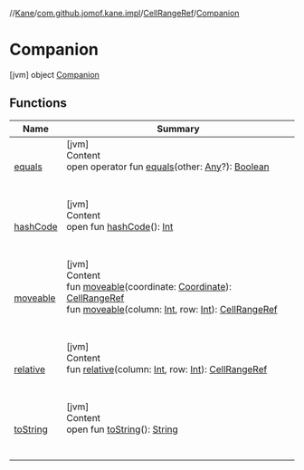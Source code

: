 //[Kane](../../../index.md)/[com.github.jomof.kane.impl](../../index.md)/[CellRangeRef](../index.md)/[Companion](index.md)



# Companion  
 [jvm] object [Companion](index.md)   


## Functions  
  
|  Name|  Summary| 
|---|---|
| <a name="kotlin/Any/equals/#kotlin.Any?/PointingToDeclaration/"></a>[equals](../../../com.github.jomof.kane.impl.visitor/-difference-visitor/index.md#%5Bkotlin%2FAny%2Fequals%2F%23kotlin.Any%3F%2FPointingToDeclaration%2F%5D%2FFunctions%2F-1913698542)| <a name="kotlin/Any/equals/#kotlin.Any?/PointingToDeclaration/"></a>[jvm]  <br>Content  <br>open operator fun [equals](../../../com.github.jomof.kane.impl.visitor/-difference-visitor/index.md#%5Bkotlin%2FAny%2Fequals%2F%23kotlin.Any%3F%2FPointingToDeclaration%2F%5D%2FFunctions%2F-1913698542)(other: [Any](https://kotlinlang.org/api/latest/jvm/stdlib/kotlin/-any/index.html)?): [Boolean](https://kotlinlang.org/api/latest/jvm/stdlib/kotlin/-boolean/index.html)  <br><br><br>
| <a name="kotlin/Any/hashCode/#/PointingToDeclaration/"></a>[hashCode](../../../com.github.jomof.kane.impl.visitor/-difference-visitor/index.md#%5Bkotlin%2FAny%2FhashCode%2F%23%2FPointingToDeclaration%2F%5D%2FFunctions%2F-1913698542)| <a name="kotlin/Any/hashCode/#/PointingToDeclaration/"></a>[jvm]  <br>Content  <br>open fun [hashCode](../../../com.github.jomof.kane.impl.visitor/-difference-visitor/index.md#%5Bkotlin%2FAny%2FhashCode%2F%23%2FPointingToDeclaration%2F%5D%2FFunctions%2F-1913698542)(): [Int](https://kotlinlang.org/api/latest/jvm/stdlib/kotlin/-int/index.html)  <br><br><br>
| <a name="com.github.jomof.kane.impl/CellRangeRef.Companion/moveable/#com.github.jomof.kane.impl.Coordinate/PointingToDeclaration/"></a>[moveable](moveable.md)| <a name="com.github.jomof.kane.impl/CellRangeRef.Companion/moveable/#com.github.jomof.kane.impl.Coordinate/PointingToDeclaration/"></a>[jvm]  <br>Content  <br>fun [moveable](moveable.md)(coordinate: [Coordinate](../../-coordinate/index.md)): [CellRangeRef](../index.md)  <br>fun [moveable](moveable.md)(column: [Int](https://kotlinlang.org/api/latest/jvm/stdlib/kotlin/-int/index.html), row: [Int](https://kotlinlang.org/api/latest/jvm/stdlib/kotlin/-int/index.html)): [CellRangeRef](../index.md)  <br><br><br>
| <a name="com.github.jomof.kane.impl/CellRangeRef.Companion/relative/#kotlin.Int#kotlin.Int/PointingToDeclaration/"></a>[relative](relative.md)| <a name="com.github.jomof.kane.impl/CellRangeRef.Companion/relative/#kotlin.Int#kotlin.Int/PointingToDeclaration/"></a>[jvm]  <br>Content  <br>fun [relative](relative.md)(column: [Int](https://kotlinlang.org/api/latest/jvm/stdlib/kotlin/-int/index.html), row: [Int](https://kotlinlang.org/api/latest/jvm/stdlib/kotlin/-int/index.html)): [CellRangeRef](../index.md)  <br><br><br>
| <a name="kotlin/Any/toString/#/PointingToDeclaration/"></a>[toString](../../../com.github.jomof.kane.impl.visitor/-difference-visitor/index.md#%5Bkotlin%2FAny%2FtoString%2F%23%2FPointingToDeclaration%2F%5D%2FFunctions%2F-1913698542)| <a name="kotlin/Any/toString/#/PointingToDeclaration/"></a>[jvm]  <br>Content  <br>open fun [toString](../../../com.github.jomof.kane.impl.visitor/-difference-visitor/index.md#%5Bkotlin%2FAny%2FtoString%2F%23%2FPointingToDeclaration%2F%5D%2FFunctions%2F-1913698542)(): [String](https://kotlinlang.org/api/latest/jvm/stdlib/kotlin/-string/index.html)  <br><br><br>

